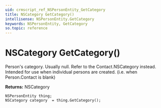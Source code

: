 ```yaml
---
uid: crmscript_ref_NSPersonEntity_GetCategory
title: NSCategory GetCategory()
intellisense: NSPersonEntity.GetCategory
keywords: NSPersonEntity, GetCategory
so.topic: reference
---
```


# NSCategory GetCategory()

Person's category. Usually null. Refer to the Contact.NSCategory instead.  Intended for use when individual persons are created. (i.e. when Person.Contact is blank)

**Returns:** NSCategory

```crmscript
NSPersonEntity thing;
NSCategory category  = thing.GetCategory();
```

